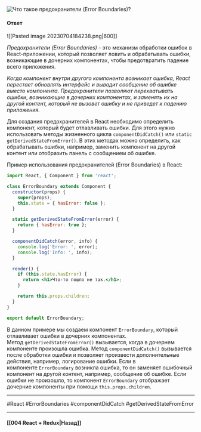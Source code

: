 ![Что такое предохранители (Error Boundaries)?](https://youtu.be/HBSAjY-xh3k?t=36)

#### Ответ

![[Pasted image 20230704184238.png|600]]

*Предохранители (Error Boundaries)* - это механизм обработки ошибок в React-приложении, который позволяет ловить и обрабатывать ошибки, возникающие в дочерних компонентах, чтобы предотвратить падение всего приложения.

*Когда компонент внутри другого компонента возникает ошибка, React перестает обновлять интерфейс и выводит сообщение об ошибке вместо компонента. Предохранители позволяют перехватывать ошибки, возникающие в дочерних компонентах, и заменять их на другой контент, который не вызовет ошибку и не приведет к падению приложения.*

Для создания предохранителей в React необходимо определить компонент, который будет отлавливать ошибки. Для этого нужно использовать методы жизненного цикла `componentDidCatch()` или `static getDerivedStateFromError()`. В этих методах можно определить, как обрабатывать ошибки, например, заменить компонент на другой контент или отобразить панель с сообщением об ошибке.

Пример использования предохранителей (Error Boundaries) в React:

```jsx
import React, { Component } from 'react';

class ErrorBoundary extends Component {
  constructor(props) {
    super(props);
    this.state = { hasError: false };
  }

  static getDerivedStateFromError(error) {
    return { hasError: true };
  }

  componentDidCatch(error, info) {
    console.log('Error: ', error);
    console.log('Info: ', info);
  }

  render() {
    if (this.state.hasError) {
      return <h1>Что-то пошло не так.</h1>;
    }

    return this.props.children;
  }
}

export default ErrorBoundary;
```

В данном примере мы создаем компонент `ErrorBoundary`, который отлавливает ошибки в дочерних компонентах. Метод `getDerivedStateFromError()` вызывается, когда в дочернем компоненте произошла ошибка. Метод `componentDidCatch()` вызывается после обработки ошибки и позволяет произвести дополнительные действия, например, логирование ошибки. Если в компоненте `ErrorBoundary` возникла ошибка, то он заменяет ошибочный компонент на другой контент, например, сообщение об ошибке. Если ошибки не произошло, то компонент `ErrorBoundary` отображает дочерние компоненты при помощи `this.props.children`.

____
#React #ErrorBoundaries #componentDidCatch #getDerivedStateFromError

____

#### [[004 React + Redux|Назад]]